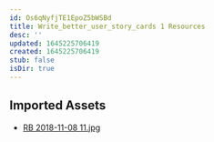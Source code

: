 ```yaml
---
id: Os6qNyfjTE1EpoZ5bWSBd
title: Write_better_user_story_cards 1 Resources
desc: ''
updated: 1645225706419
created: 1645225706419
stub: false
isDir: true
---
```

## Imported Assets
- [RB 2018-11-08 11.jpg](/assets/rb-2018-11-08-11.jpg)
